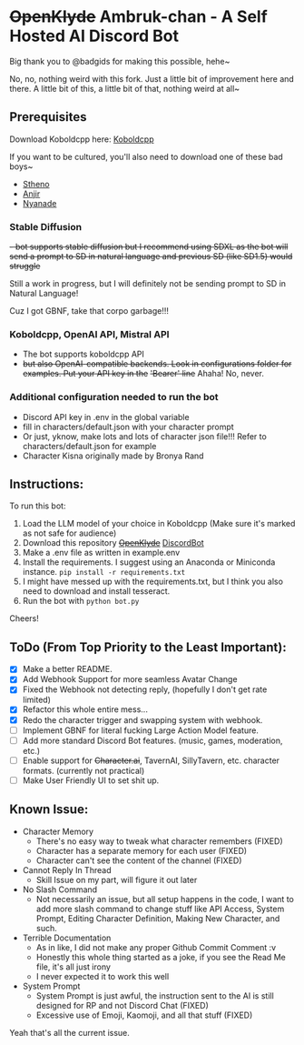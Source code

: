 # ~~OpenKlyde~~ Ambruk-chan - A Self Hosted AI Discord Bot

Big thank you to @badgids for making this possible, hehe~

No, no, nothing weird with this fork. Just a little bit of improvement here and there. A little bit of this, a little bit of that, nothing weird at all~ 

## Prerequisites

Download Koboldcpp here:
[Koboldcpp](https://github.com/LostRuins/koboldcpp)

If you want to be cultured, you'll also need to download one of these bad boys~

- [Stheno](https://huggingface.co/Lewdiculous/L3-8B-Stheno-v3.1-GGUF-IQ-Imatrix) 
- [Anjir](https://huggingface.co/Hastagaras/Anjir-8B-L3?not-for-all-audiences=true)
- [Nyanade](https://huggingface.co/Lewdiculous/Nyanade_Stunna-Maid-7B-v0.2-GGUF-IQ-Imatrix)


### Stable Diffusion
~~- bot supports stable diffusion but I recommend using SDXL as the bot will send a prompt to SD in natural language and previous SD (like SD1.5) would struggle~~

Still a work in progress, but I will definitely not be sending prompt to SD in Natural Language! 

Cuz I got GBNF, take that corpo garbage!!!

### Koboldcpp, OpenAI API, Mistral API
- The bot supports koboldcpp API
- ~~but also OpenAI-compatible backends. Look in configurations folder for examples. Put your API key in the~~ ~~'Bearer' line~~ Ahaha! No, never.
### Additional configuration needed to run the bot
- Discord API key in .env in the global variable
- fill in characters/default.json with your character prompt
- Or just, yknow, make lots and lots of character  json file!!! Refer to characters/default.json for example
- Character Kisna originally made by Bronya Rand


## Instructions:

To run this bot:

1. Load the LLM model of your choice in Koboldcpp (Make sure it's marked as not safe for audience)
2. Download this repository ~~[OpenKlyde](https://github.com/badgids/OpenKlyde)~~ [DiscordBot](https://github.com/Ambruk-chan/DiscordBot)
3. Make a .env file as written in example.env
4. Install the requirements. I suggest using an Anaconda or Miniconda instance.
    ```pip install -r requirements.txt```
5. I might have messed up with the requirements.txt, but I think you also need to download and install tesseract.
6. Run the bot with `python bot.py`

Cheers!

## ToDo (From Top Priority to the Least Important):

- [x] Make a better README.
- [x] Add Webhook Support for more seamless Avatar Change
- [x] Fixed the Webhook not detecting reply, (hopefully I don't get rate limited)
- [x] Refactor this whole entire mess...
- [x] Redo the character trigger and swapping system with webhook.
- [ ] Implement GBNF for literal fucking Large Action Model feature.
- [ ] Add more standard Discord Bot features. (music, games, moderation, etc.)
- [ ] Enable support for ~~Character.ai~~, TavernAI, SillyTavern, etc. character formats. (currently not practical)
- [ ] Make User Friendly UI to set shit up.

## Known Issue:
- Character Memory 
  - There's no easy way to tweak what character remembers (FIXED)
  - Character has a separate memory for each user (FIXED)
  - Character can't see the content of the channel (FIXED)
- Cannot Reply In Thread
  - Skill Issue on my part, will figure it out later
- No Slash Command
  - Not necessarily an issue, but all setup happens in the code, I want to add more slash command to change stuff like API Access, System Prompt, Editing Character Definition, Making New Character, and such. 
- Terrible Documentation
  - As in like, I did not make any proper Github Commit Comment :v
  - Honestly this whole thing started as a joke, if you see the Read Me file, it's all just irony
  - I never expected it to work this well
- System Prompt
  - System Prompt is just awful, the instruction sent to the AI is still designed for RP and not Discord Chat (FIXED)
  - Excessive use of Emoji, Kaomoji, and all that stuff (FIXED)

Yeah that's all the current issue.
